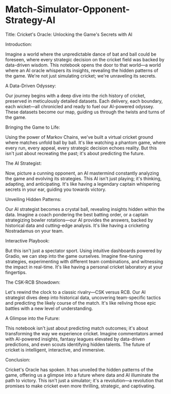 # Match-Simulator-Opponent-Strategy-AI
Title: Cricket's Oracle: Unlocking the Game's Secrets with AI

Introduction:

Imagine a world where the unpredictable dance of bat and ball could be foreseen, where every strategic decision on the cricket field was backed by data-driven wisdom. This notebook opens the door to that world—a world where an AI oracle whispers its insights, revealing the hidden patterns of the game. We're not just simulating cricket; we're unraveling its secrets.

A Data-Driven Odyssey:

Our journey begins with a deep dive into the rich history of cricket, preserved in meticulously detailed datasets. Each delivery, each boundary, each wicket—all chronicled and ready to fuel our AI-powered odyssey. These datasets become our map, guiding us through the twists and turns of the game.

Bringing the Game to Life:

Using the power of Markov Chains, we've built a virtual cricket ground where matches unfold ball by ball. It's like watching a phantom game, where every run, every appeal, every strategic decision echoes reality. But this isn't just about recreating the past; it's about predicting the future.

The AI Strategist:

Now, picture a cunning opponent, an AI mastermind constantly analyzing the game and evolving its strategies. This AI isn't just playing; it's thinking, adapting, and anticipating. It's like having a legendary captain whispering secrets in your ear, guiding you towards victory.

Unveiling Hidden Patterns:

Our AI strategist becomes a crystal ball, revealing insights hidden within the data. Imagine a coach pondering the best batting order, or a captain strategizing bowler rotations—our AI provides the answers, backed by historical data and cutting-edge analysis. It's like having a cricketing Nostradamus on your team.

Interactive Playbook:

But this isn't just a spectator sport. Using intuitive dashboards powered by Gradio, we can step into the game ourselves. Imagine fine-tuning strategies, experimenting with different team combinations, and witnessing the impact in real-time. It's like having a personal cricket laboratory at your fingertips.

The CSK-RCB Showdown:

Let's rewind the clock to a classic rivalry—CSK versus RCB. Our AI strategist dives deep into historical data, uncovering team-specific tactics and predicting the likely course of the match. It's like reliving those epic battles with a new level of understanding.

A Glimpse into the Future:

This notebook isn't just about predicting match outcomes; it's about transforming the way we experience cricket. Imagine commentators armed with AI-powered insights, fantasy leagues elevated by data-driven predictions, and even scouts identifying hidden talents. The future of cricket is intelligent, interactive, and immersive.

Conclusion:

Cricket's Oracle has spoken. It has unveiled the hidden patterns of the game, offering us a glimpse into a future where data and AI illuminate the path to victory. This isn't just a simulator; it's a revolution—a revolution that promises to make cricket even more thrilling, strategic, and captivating.
